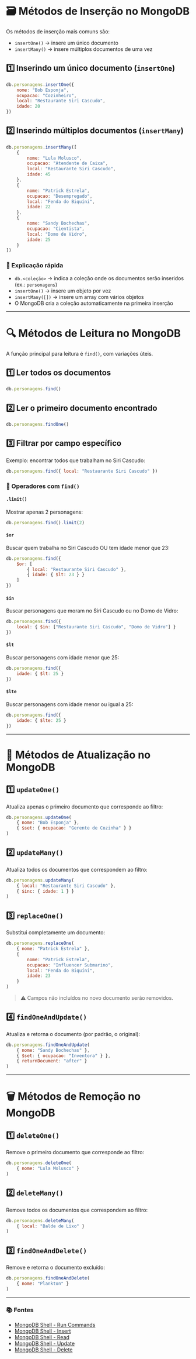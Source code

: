 # 🗃️ Métodos de Inserção no MongoDB

Os métodos de inserção mais comuns são:

- `insertOne()` → insere um único documento  
- `insertMany()` → insere múltiplos documentos de uma vez

## 1️⃣ Inserindo um único documento (`insertOne`)

```js
db.personagens.insertOne({
    nome: "Bob Esponja",
    ocupacao: "Cozinheiro",
    local: "Restaurante Siri Cascudo",
    idade: 20
})
```

## 2️⃣ Inserindo múltiplos documentos (`insertMany`)

```js
db.personagens.insertMany([
    {
        nome: "Lula Molusco",
        ocupacao: "Atendente de Caixa",
        local: "Restaurante Siri Cascudo",
        idade: 45
    },
    {
        nome: "Patrick Estrela",
        ocupacao: "Desempregado",
        local: "Fenda do Biquíni",
        idade: 22
    },
    {
        nome: "Sandy Bochechas",
        ocupacao: "Cientista",
        local: "Domo de Vidro",
        idade: 25
    }
])
```

### 📌 Explicação rápida

- `db.<coleção>` → indica a coleção onde os documentos serão inseridos (ex.: `personagens`)  
- `insertOne()` → insere um objeto por vez  
- `insertMany([])` → insere um array com vários objetos  
- O MongoDB cria a coleção automaticamente na primeira inserção

---

# 🔍 Métodos de Leitura no MongoDB

A função principal para leitura é `find()`, com variações úteis.

## 1️⃣ Ler todos os documentos

```js
db.personagens.find()
```

## 2️⃣ Ler o primeiro documento encontrado

```js
db.personagens.findOne()
```

## 3️⃣ Filtrar por campo específico

Exemplo: encontrar todos que trabalham no Siri Cascudo:

```js
db.personagens.find({ local: "Restaurante Siri Cascudo" })
```

### 🔧 Operadores com `find()`

#### `.limit()`

Mostrar apenas 2 personagens:

```js
db.personagens.find().limit(2)
```

#### `$or`

Buscar quem trabalha no Siri Cascudo OU tem idade menor que 23:

```js
db.personagens.find({
    $or: [
        { local: "Restaurante Siri Cascudo" },
        { idade: { $lt: 23 } }
    ]
})
```

#### `$in`

Buscar personagens que moram no Siri Cascudo ou no Domo de Vidro:

```js
db.personagens.find({
    local: { $in: ["Restaurante Siri Cascudo", "Domo de Vidro"] }
})
```

#### `$lt`

Buscar personagens com idade menor que 25:

```js
db.personagens.find({
    idade: { $lt: 25 }
})
```

#### `$lte`

Buscar personagens com idade menor ou igual a 25:

```js
db.personagens.find({
    idade: { $lte: 25 }
})
```

---

# 🔧 Métodos de Atualização no MongoDB

## 1️⃣ `updateOne()`

Atualiza apenas o primeiro documento que corresponde ao filtro:

```js
db.personagens.updateOne(
    { nome: "Bob Esponja" },
    { $set: { ocupacao: "Gerente de Cozinha" } }
)
```

## 2️⃣ `updateMany()`

Atualiza todos os documentos que correspondem ao filtro:

```js
db.personagens.updateMany(
    { local: "Restaurante Siri Cascudo" },
    { $inc: { idade: 1 } }
)
```

## 3️⃣ `replaceOne()`

Substitui completamente um documento:

```js
db.personagens.replaceOne(
    { nome: "Patrick Estrela" },
    {
        nome: "Patrick Estrela",
        ocupacao: "Influencer Submarino",
        local: "Fenda do Biquíni",
        idade: 23
    }
)
```

> ⚠️ Campos não incluídos no novo documento serão removidos.

## 4️⃣ `findOneAndUpdate()`

Atualiza e retorna o documento (por padrão, o original):

```js
db.personagens.findOneAndUpdate(
    { nome: "Sandy Bochechas" },
    { $set: { ocupacao: "Inventora" } },
    { returnDocument: "after" }
)
```

---

# 🗑 Métodos de Remoção no MongoDB

## 1️⃣ `deleteOne()`

Remove o primeiro documento que corresponde ao filtro:

```js
db.personagens.deleteOne(
    { nome: "Lula Molusco" }
)
```

## 2️⃣ `deleteMany()`

Remove todos os documentos que correspondem ao filtro:

```js
db.personagens.deleteMany(
    { local: "Balde de Lixo" }
)
```

## 3️⃣ `findOneAndDelete()`

Remove e retorna o documento excluído:

```js
db.personagens.findOneAndDelete(
    { nome: "Plankton" }
)
```

---

### 📚 Fontes

- [MongoDB Shell - Run Commands](https://www.mongodb.com/pt-br/docs/mongodb-shell/run-commands/)
- [MongoDB Shell - Insert](https://www.mongodb.com/pt-br/docs/mongodb-shell/crud/insert/#std-label-mongosh-insert)
- [MongoDB Shell - Read](https://www.mongodb.com/pt-br/docs/mongodb-shell/crud/read/#std-label-mongosh-read)
- [MongoDB Shell - Update](https://www.mongodb.com/pt-br/docs/mongodb-shell/crud/update/#std-label-mongosh-update)
- [MongoDB Shell - Delete](https://www.mongodb.com/pt-br/docs/mongodb-shell/crud/delete/#std-label-mongosh-delete)

